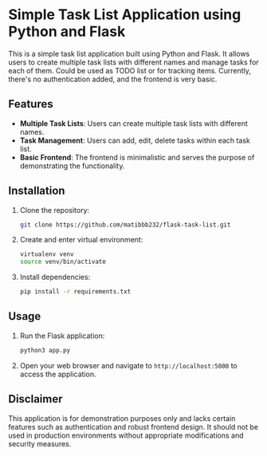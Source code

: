 # Simple Task List Application using Python and Flask

This is a simple task list application built using Python and Flask. It allows users to create multiple task lists with different names and manage tasks for each of them. Could be used as TODO list or for tracking items. Currently, there's no authentication added, and the frontend is very basic.

## Features

- **Multiple Task Lists**: Users can create multiple task lists with different names.
- **Task Management**: Users can add, edit, delete tasks within each task list.
- **Basic Frontend**: The frontend is minimalistic and serves the purpose of demonstrating the functionality.

## Installation

1. Clone the repository:

    ```sh
    git clone https://github.com/matibbb232/flask-task-list.git
    ```

2. Create and enter virtual environment:
   
    ```sh
    virtualenv venv
    source venv/bin/activate
    ```
    
3. Install dependencies:

    ```sh
    pip install -r requirements.txt
    ```

## Usage

1. Run the Flask application:

    ```sh
    python3 app.py
    ```

2. Open your web browser and navigate to `http://localhost:5000` to access the application.

## Disclaimer

This application is for demonstration purposes only and lacks certain features such as authentication and robust frontend design. It should not be used in production environments without appropriate modifications and security measures.
